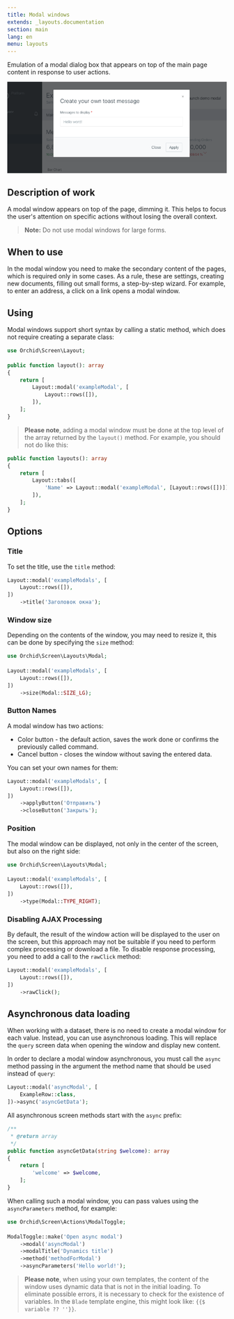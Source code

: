 ```yaml
---
title: Modal windows
extends: _layouts.documentation
section: main
lang: en
menu: layouts
---
```


Emulation of a modal dialog box that appears on top of the main page content in response to user actions.

![Modals](/assets/img/layouts/modals.png)

## Description of work

A modal window appears on top of the page, dimming it. This helps to focus the user's attention on specific actions without losing the overall context.


> **Note:** Do not use modal windows for large forms.


## When to use

In the modal window you need to make the secondary content of the pages, which is required only in some cases. As a rule, these are settings, creating new documents, filling out small forms, a step-by-step wizard. For example, to enter an address, a click on a link opens a modal window.


## Using

Modal windows support short syntax by calling a static method, which does not require creating a separate class:

```php
use Orchid\Screen\Layout;

public function layout(): array
{
    return [
        Layout::modal('exampleModal', [
	        Layout::rows([]),
        ]),
    ];
}
```

> **Please note**, adding a modal window must be done at the top level of the array returned by the `layout()` method. For example, you should not do like this:

```php
public function layouts(): array
{
    return [
        Layout::tabs([
            'Name' => Layout::modal('exampleModal', [Layout::rows([])]),
        ]),
    ];
}
```


## Options

### Title

To set the title, use the `title` method:

```php
Layout::modal('exampleModals', [
    Layout::rows([]),
])
    ->title('Заголовок окна');
```

### Window size

Depending on the contents of the window, you may need to resize it, this can be done by specifying the `size` method:

```php
use Orchid\Screen\Layouts\Modal;

Layout::modal('exampleModals', [
    Layout::rows([]),
])
    ->size(Modal::SIZE_LG);
```

### Button Names

A modal window has two actions:

- Color button - the default action, saves the work done or confirms the previously called command.
- Cancel button - closes the window without saving the entered data.


You can set your own names for them:

```php
Layout::modal('exampleModals', [
    Layout::rows([]),
])
    ->applyButton('Отправить')
    ->closeButton('Закрыть');
```

### Position

The modal window can be displayed, not only in the center of the screen, but also on the right side:

```php
use Orchid\Screen\Layouts\Modal;

Layout::modal('exampleModals', [
    Layout::rows([]),
])
    ->type(Modal::TYPE_RIGHT);
```

### Disabling AJAX Processing

By default, the result of the window action will be displayed to the user on the screen, but this approach may not be suitable if you need to perform complex processing or download a file.
To disable response processing, you need to add a call to the `rawClick` method:

```php
Layout::modal('exampleModals', [
    Layout::rows([]),
])
    ->rawClick();
```


## Asynchronous data loading

When working with a dataset, there is no need to create a modal window for each value. Instead, you can use asynchronous loading.
This will replace the `query` screen data when opening the window and display
new content.

In order to declare a modal window asynchronous, you must call the `async` method passing in the argument the method name that should be used instead of `query`:

```php
Layout::modal('asyncModal', [
    ExampleRow::class,
])->async('asyncGetData');
```

All asynchronous screen methods start with the `async` prefix:

```php
/**
 * @return array
 */
public function asyncGetData(string $welcome): array
{
    return [
        'welcome' => $welcome,
    ];
}
```

When calling such a modal window, you can pass values using the `asyncParameters` method, for example:

```php
use Orchid\Screen\Actions\ModalToggle;

ModalToggle::make('Open async modal')
    ->modal('asyncModal')
    ->modalTitle('Dynamics title')
    ->method('methodForModal')
    ->asyncParameters('Hello world!');
```


> **Please note**, when using your own templates, the content of the window uses dynamic data that is not in the initial loading. To eliminate possible errors, it is necessary to check for the existence of variables. In the `Blade` template engine, this might look like: `{{$ variable ?? ''}}`.
